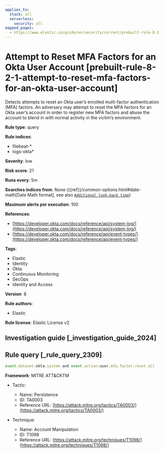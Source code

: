 ```yaml
---
applies_to:
  stack: all
  serverless:
    security: all
mapped_pages:
  - https://www.elastic.co/guide/en/security/current/prebuilt-rule-8-2-1-attempt-to-reset-mfa-factors-for-an-okta-user-account.html
---
```


# Attempt to Reset MFA Factors for an Okta User Account [prebuilt-rule-8-2-1-attempt-to-reset-mfa-factors-for-an-okta-user-account]

Detects attempts to reset an Okta user’s enrolled multi-factor authentication (MFA) factors. An adversary may attempt to reset the MFA factors for an Okta user’s account in order to register new MFA factors and abuse the account to blend in with normal activity in the victim’s environment.

**Rule type**: query

**Rule indices**:

* filebeat-*
* logs-okta*

**Severity**: low

**Risk score**: 21

**Runs every**: 5m

**Searches indices from**: None ({{ref}}/common-options.html#date-math[Date Math format], see also [`Additional look-back time`](docs-content://solutions/security/detect-and-alert/create-detection-rule.md#rule-schedule))

**Maximum alerts per execution**: 100

**References**:

* [https://developer.okta.com/docs/reference/api/system-log/](https://developer.okta.com/docs/reference/api/system-log/)
* [https://developer.okta.com/docs/reference/api/event-types/](https://developer.okta.com/docs/reference/api/event-types/)

**Tags**:

* Elastic
* Identity
* Okta
* Continuous Monitoring
* SecOps
* Identity and Access

**Version**: 8

**Rule authors**:

* Elastic

**Rule license**: Elastic License v2

## Investigation guide [_investigation_guide_2024]



## Rule query [_rule_query_2309]

```js
event.dataset:okta.system and event.action:user.mfa.factor.reset_all
```

**Framework**: MITRE ATT&CKTM

* Tactic:

    * Name: Persistence
    * ID: TA0003
    * Reference URL: [https://attack.mitre.org/tactics/TA0003/](https://attack.mitre.org/tactics/TA0003/)

* Technique:

    * Name: Account Manipulation
    * ID: T1098
    * Reference URL: [https://attack.mitre.org/techniques/T1098/](https://attack.mitre.org/techniques/T1098/)



